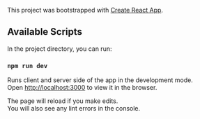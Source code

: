 This project was bootstrapped with [Create React App](https://github.com/facebook/create-react-app).

## Available Scripts

In the project directory, you can run:

### `npm run dev`

Runs client and server side of the app in the development mode.<br />
Open [http://localhost:3000](http://localhost:3000) to view it in the browser.

The page will reload if you make edits.<br />
You will also see any lint errors in the console.


